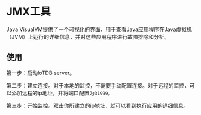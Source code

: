 <!--

    Licensed to the Apache Software Foundation (ASF) under one
    or more contributor license agreements.  See the NOTICE file
    distributed with this work for additional information
    regarding copyright ownership.  The ASF licenses this file
    to you under the Apache License, Version 2.0 (the
    "License"); you may not use this file except in compliance
    with the License.  You may obtain a copy of the License at

        http://www.apache.org/licenses/LICENSE-2.0

    Unless required by applicable law or agreed to in writing,
    software distributed under the License is distributed on an
    "AS IS" BASIS, WITHOUT WARRANTIES OR CONDITIONS OF ANY
    KIND, either express or implied.  See the License for the
    specific language governing permissions and limitations
    under the License.

-->

# JMX工具

Java VisualVM提供了一个可视化的界面，用于查看Java应用程序在Java虚拟机（JVM）上运行的详细信息，并对这些应用程序进行故障排除和分析。

## 使用

第一步：启动IoTDB server。

第二步：建立连接。对于本地的监控，不需要手动配置连接。对于远程的监控，可以添加远程的ip地址，并将端口配置为`31999`。

第三步：开始监控。双击你所建立的ip地址，就可以看到执行应用的详细信息。
